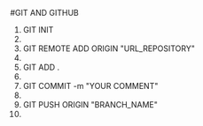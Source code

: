 #GIT AND GITHUB
<ol>
<li>GIT INIT<li>
<li>GIT REMOTE ADD ORIGIN "URL_REPOSITORY"<li>
<li>GIT ADD .<li>
<li>GIT COMMIT -m "YOUR COMMENT"<li>
<li>GIT PUSH ORIGIN "BRANCH_NAME"<li>
</ol>